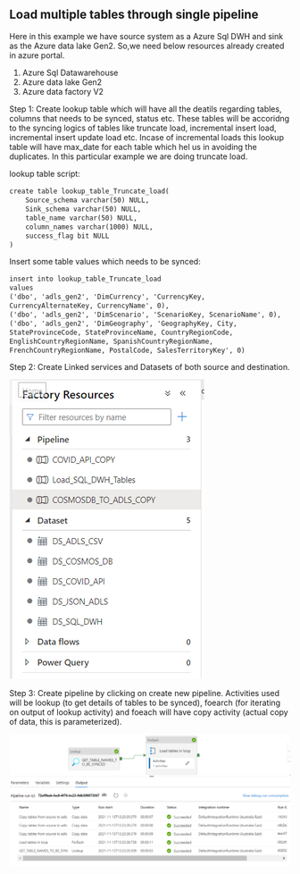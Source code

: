 ## Load multiple tables through single pipeline

Here in this example we have source system as a Azure Sql DWH and sink as the Azure data lake Gen2. So,we need below resources already created in azure portal.

  1. Azure Sql Datawarehouse
  2. Azure data lake Gen2 
  3. Azure data factory V2

Step 1: Create lookup table which will have all the deatils regarding tables, columns that needs to be synced, status etc. These tables will be accoridng to the syncing logics of tables like truncate load, incremental insert load, incremental insert update load etc. Incase of incremental loads this lookup table will have max_date for each table which hel us in avoiding the duplicates. In this particular example we are doing truncate load.

lookup table script:
```
create table lookup_table_Truncate_load(
	Source_schema varchar(50) NULL, 
	Sink_schema varchar(50) NULL, 
	table_name varchar(50) NULL, 
	column_names varchar(1000) NULL,
	success_flag bit NULL
)
```

Insert some table values which needs to be synced:
```
insert into lookup_table_Truncate_load
values
('dbo', 'adls_gen2', 'DimCurrency', 'CurrencyKey, CurrencyAlternateKey, CurrencyName', 0),
('dbo', 'adls_gen2', 'DimScenario', 'ScenarioKey, ScenarioName', 0),
('dbo', 'adls_gen2', 'DimGeography', 'GeographyKey, City, StateProvinceCode, StateProvinceName, CountryRegionCode, EnglishCountryRegionName, SpanishCountryRegionName, FrenchCountryRegionName, PostalCode, SalesTerritoryKey', 0)
```

Step 2: Create Linked services and Datasets of both source and destination.

![image](/images/ADF_LS_DS.png)

Step 3: Create pipeline by clicking on create new pipeline. Activities used will be lookup (to get details of tables to be synced), foearch (for iterating on output of lookup activity) and foeach will have copy activity (actual copy of data, this is parameterized).

![image](/images/adls-pipeline.png)


